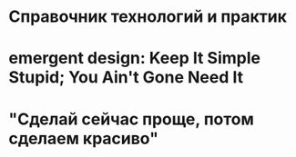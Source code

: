 # Справочник технологий и практик









# emergent design: Keep It Simple Stupid; You Ain't  Gone Need It
# "Сделай сейчас проще, потом сделаем красиво"